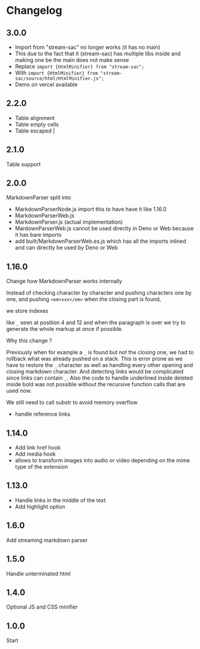 # Changelog

## 3.0.0

* Import from "stream-sac" no longer works (it has no main)
* This due to the fact that it (stream-sac) has multiple libs inside and making one be the main does not make sense
* Replace `import {HtmlMinifier} from "stream-sac";`
* With `import {HtmlMinifier} from "stream-sac/source/html/HtmlMinifier.js";`
* Demo on vercel available

## 2.2.0

 * Table alignment
 * Table empty cells
 * Table escaped \|


## 2.1.0

Table support

## 2.0.0

MarkdownParser split into

 * MarkdownParserNode.js import this to have have it like 1.16.0
 * MarkdownParserWeb.js
 * MarkdownParser.js (actual implementation)
 * MardownParserWeb.js cannot be used directly in Deno or Web because it has bare imports
 * add built/MarkdownParserWeb.es.js which has all the imports inlined and can directly be used by Deno or Web

## 1.16.0

Change how MarkdownParser works internally

Instead of checking character by character and pushing characters one by one, and pushing `<em>xxx</em>` when the closing part is found,

we store indexes

like `_` seen at position 4 and 12 and when the paragraph is over we try to generate the whole markup at once if possible.

Why this change ?

Previously  when for example a  `_` is found but not the closing one, we had to rollback what was already pushed on a stack. This is error prone as we have to restore the `_` character as well as handling every other opening and closing markdown character. And detecting links would be complicated since links can contain `_`. Also the code to handle underlined inside deleted inside bold was not possible without the recursive function calls that are used now.

We still need to call substr to avoid memory overflow

 * handle reference links



## 1.14.0

 * Add link href hook
 * Add media hook
 * allows to transform images into audio or video depending on the mime type of the extension

## 1.13.0

 * Handle links in the middle of the text
 * Add highlight option

## 1.6.0

Add streaming markdown parser

## 1.5.0

Handle unterminated html

## 1.4.0

Optional JS and CSS minifier

## 1.0.0

Start
